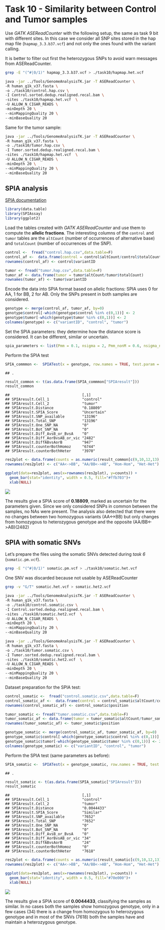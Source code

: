 Task 10 - Similarity between Control and Tumor samples
================

Use *GATK ASEReadCounter* with the following setup, the same as task 9
bit with different sites. In this case we consider all SNP sites stored
in the hap map file (`hapmap_3.3.b37.vcf`) and not only the ones found
with the variant calling.

It is better to filter out first the heterozygous SNPs to avoid warn
messages from ASEReadCounter.

``` bash
grep -E "(^#|0/1)" hapmap_3.3.b37.vcf > ./task10/hapmap.het.vcf
```

``` bash
java -jar ../Tools/GenomeAnalysisTK.jar -T ASEReadCounter \
-R human_g1k_v37.fasta \
-o ./task10/control.hap.csv \
-I Control.sorted.dedup.realigned.recal.bam \
-sites ./task10/hapmap.het.vcf  \
-U ALLOW_N_CIGAR_READS \
-minDepth 20 \
--minMappingQuality 20 \
--minBaseQuality 20
```

Same for the tumor sample:

``` bash
java -jar ../Tools/GenomeAnalysisTK.jar -T ASEReadCounter \
-R human_g1k_v37.fasta \
-o ./task10/tumor.hap.csv \
-I Tumor.sorted.dedup.realigned.recal.bam \
-sites ./task10/hapmap.het.vcf  \
-U ALLOW_N_CIGAR_READS \
-minDepth 20 \
--minMappingQuality 20 \
--minBaseQuality 20
```

## SPIA analysis

[SPIA
documentation](https://cran.r-project.org/web/packages/SPIAssay/SPIAssay.pdf)

``` r
library(data.table)
library(SPIAssay)
library(ggplot2)
```

Load the tables created with *GATK ASEReadCounter* and use them to
compute the **allelic fractions**. The interesting columns of the
`control` and `tumor` tables are the `altCount` (number of occurrences
of alternative base) and `totalCount` (number of occurrences of the
SNP).

``` r
control <-  fread("control.hap.csv",data.table=F)
control_af <-  data.frame(control = control$altCount/control$totalCount)
rownames(control_af) <- control$variantID

tumor <- fread("tumor.hap.csv",data.table=F)
tumor_af <- data.frame(tumor = tumor$altCount/tumor$totalCount)
rownames(tumor_af) <- tumor$variantID
```

Encode the data into SPIA format based on allelic fractions: SPIA uses 0
for AA, 1 for BB, 2 for AB. Only the SNPs present in both samples are
considered.

``` r
genotype <- merge(control_af, tumor_af, by=0)
genotype$control[-which(genotype$control %in% c(0,1))] <- 2
genotype$tumor[-which(genotype$tumor %in% c(0,1))] <- 2
colnames(genotype) <- c("variantID", "control", "tumor")
```

Set the SPIA parameters: they determine how the distance score is
considered. It can be different, similar or uncertain.

``` r
spia_parameters <- list(Pmm = 0.1, nsigma = 2, Pmm_nonM = 0.6, nsigma_nonM = 3, PercValidCall=1)
```

Perform the SPIA test

``` r
SPIA_commmon <-  SPIATest(x = genotype, row.names = TRUE, test.param = spia_parameters) 
```

    ## .

``` r
result_common <- t(as.data.frame(SPIA_commmon["SPIAresult"]))
result_common
```

    ##                                 [,1]       
    ## SPIAresult.Cell_1               "control"  
    ## SPIAresult.Cell_2               "tumor"    
    ## SPIAresult.Distance             "0.18809"  
    ## SPIAresult.SPIA_Score           "Uncertain"
    ## SPIAresult.SNP_available        "13196"    
    ## SPIAresult.Total_SNP            "13196"    
    ## SPIAresult.One_SNP_NA           "0"        
    ## SPIAresult.Bot_SNP_NA           "0"        
    ## SPIAresult.Diff_AvsB_or_BvsA    "0"        
    ## SPIAresult.Diff_AorBvsAB_or_vic "2482"     
    ## SPIAresult.DiffABvsAorB         "947"      
    ## SPIAresult.counterBothHomoz     "6744"     
    ## SPIAresult.counterBothHeter     "3970"

``` r
res2plot <- data.frame(counts = as.numeric(result_common[c(9,10,12,13),]))
rownames(res2plot) <- c("AA<->BB", "AA/BB<->AB", "Hom-Hom", "Het-Het")

ggplot(data=res2plot, aes(x=rownames(res2plot), y=counts)) +
  geom_bar(stat="identity", width = 0.5, fill="#ffb703")+
  xlab(NULL)
```

![](task10_files/figure-gfm/spia1_plot-1.png)<!-- -->

The results give a SPIA score of **0.18809**, marked as uncertain for
the parameters given. Since we only considered SNPs in common between
the samples, no NAs were present. The analysis also detected that there
were no changes between two homozygous variants (AA\<-\>BB) but only
changes from homozygous to heterozygous genotype and the opposite
(AA/BB\<-\>AB)(2482)

## SPIA with somatic SNVs

Let’s prepare the files using the somatic SNVs detected during *task 6*
(`somatic.pm.vcf`).

``` bash
grep -E "(^#|0/1)" somatic.pm.vcf > ./task10/somatic.het.vcf
```

One SNV was discarded because not usable by ASEReadCounter

``` bash
grep -v "G/T" somatic.het.vcf > somatic.het2.vcf
```

``` bash
java -jar ../Tools/GenomeAnalysisTK.jar -T ASEReadCounter \
-R human_g1k_v37.fasta \
-o ./task10/control.somatic.csv \
-I Control.sorted.dedup.realigned.recal.bam \
-sites ./task10/somatic.het2.vcf  \
-U ALLOW_N_CIGAR_READS \
-minDepth 20 \
--minMappingQuality 20 \
--minBaseQuality 20
```

``` bash
java -jar ../Tools/GenomeAnalysisTK.jar -T ASEReadCounter \
-R human_g1k_v37.fasta \
-o ./task10/tumor.somatic.csv \
-I Tumor.sorted.dedup.realigned.recal.bam \
-sites ./task10/somatic.het2.vcf  \
-U ALLOW_N_CIGAR_READS \
-minDepth 20 \
--minMappingQuality 20 \
--minBaseQuality 20
```

Dataset preparation for the SPIA test:

``` r
control_somatic <-  fread("control.somatic.csv",data.table=F)
control_somatic_af <-  data.frame(control = control_somatic$altCount/control_somatic$totalCount)
rownames(control_somatic_af) <- control_somatic$position

tumor_somatic <- fread("tumor.somatic.csv",data.table=F)
tumor_somatic_af <- data.frame(tumor = tumor_somatic$altCount/tumor_somatic$totalCount)
rownames(tumor_somatic_af) <- tumor_somatic$position

genotype_somatic <- merge(control_somatic_af, tumor_somatic_af, by=0)
genotype_somatic$control[-which(genotype_somatic$control %in% c(0,1))] <- 2
genotype_somatic$tumor[-which(genotype_somatic$tumor %in% c(0,1))] <- 2
colnames(genotype_somatic) <- c("variantID", "control", "tumor")
```

Perform the SPIA test (same parameters as before):

``` r
SPIA_somatic <-  SPIATest(x = genotype_somatic, row.names = TRUE, test.param = spia_parameters) 
```

    ## .

``` r
result_somatic <- t(as.data.frame(SPIA_somatic["SPIAresult"]))
result_somatic
```

    ##                                 [,1]       
    ## SPIAresult.Cell_1               "control"  
    ## SPIAresult.Cell_2               "tumor"    
    ## SPIAresult.Distance             "0.0044433"
    ## SPIAresult.SPIA_Score           "Similar"  
    ## SPIAresult.SNP_available        "7652"     
    ## SPIAresult.Total_SNP            "7652"     
    ## SPIAresult.One_SNP_NA           "0"        
    ## SPIAresult.Bot_SNP_NA           "0"        
    ## SPIAresult.Diff_AvsB_or_BvsA    "0"        
    ## SPIAresult.Diff_AorBvsAB_or_vic "34"       
    ## SPIAresult.DiffABvsAorB         "24"       
    ## SPIAresult.counterBothHomoz     "0"        
    ## SPIAresult.counterBothHeter     "7618"

``` r
res2plot <- data.frame(counts = as.numeric(result_somatic[c(9,10,12,13),]))
rownames(res2plot) <- c("AA<->BB", "AA/BB<->AB", "Hom-Hom", "Het-Het")

ggplot(data=res2plot, aes(x=rownames(res2plot), y=counts)) +
  geom_bar(stat="identity", width = 0.5, fill="#70e000")+
  xlab(NULL)
```

![](task10_files/figure-gfm/spia_somatic_plot-1.png)<!-- -->

The results give a SPIA score of **0.0044433**, classifying the samples
as similar. In no cases both the samples show homozygous genotype, only
in a few cases (34) there is a change from homozygous to heterozygous
genotype and in most of the SNVs (7618) both the samples have and
maintain a heterozygous genotype.

